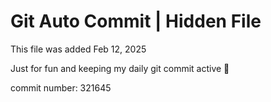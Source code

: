# Git Auto Commit | Hidden File

This file was added Feb 12, 2025

Just for fun and keeping my daily git commit active 🤪

commit number: 321645

